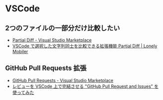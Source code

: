 # VSCode

## 2つのファイルの一部分だけ比較したい
- [Partial Diff \- Visual Studio Marketplace](https://marketplace.visualstudio.com/items?itemName=ryu1kn.partial-diff)
- [VSCode で選択した文字列同士を比較できる拡張機能 Partial Diff \| Lonely Mobiler](https://loumo.jp/archives/23051)


## GitHub Pull Requests 拡張
- [GitHub Pull Requests \- Visual Studio Marketplace](https://marketplace.visualstudio.com/items?itemName=GitHub.vscode-pull-request-github)
- [レビューを VSCode 上で完結させる "GitHub Pull Request and Issues" を使ってみた](https://zenn.dev/nobitel/articles/9fa696cfb6c3bd)
